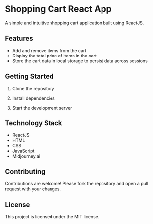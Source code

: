 # Shopping Cart React App

A simple and intuitive shopping cart application built using ReactJS.

## Features
- Add and remove items from the cart
- Display the total price of items in the cart
- Store the cart data in local storage to persist data across sessions

## Getting Started
1. Clone the repository

2. Install dependencies

3. Start the development server


## Technology Stack
- ReactJS
- HTML
- CSS
- JavaScript
- Midjourney.ai

## Contributing
Contributions are welcome! Please fork the repository and open a pull request with your changes.

## License
This project is licensed under the MIT license.
